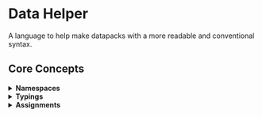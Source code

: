 # Data Helper

A language to help make datapacks with a more readable and conventional syntax.

## Core Concepts

<details>
  <summary> <b> Namespaces </b> </summary>
  
Everything in Data is in a namespace, even if it may not seem like it.

```cr
x = 2

# becomes =>
# scoreboard players set @s x 2
```

is actually in the default namespace, typically `root`, and `root` having the selector `@s`

using a new namespace is easy.

```cr
namespace name
  x = 2
end
  
# becomes =>
# scoreboard players set @s name.x 2
```

setting a new selector is easy too!
```cr
namespace name
  selector: server
  x = 2
end
  
# becomes =>
# scoreboard players set server name.x 2
```
</details>

<details>
  <summary> <b> Typings </b> </summary>
  
By default there aren't any conventional types, however there are invisible types

```cr
y = 2
x = y
s = minecraft::stat::played_one_minute
```

can be broken down into

`y = 2` `=>` `variable assigment value`

`x = y` `=>` `variable assignment variable`

`s = minecraft::stat::played_one_minute` `=>` `variable assignment path(minecraft, stat, played_one_minute)`

this is how the transpiler determines the correct assignment command

</details>

<details>
  <summary> <b> Assignments </b> </summary>

```cr
y = 2
x = y

# becomes =>
# scoreboard players set @s y 2
# scoreboard players operation @s = @s y
```

<details>
  <summary> <b> Paths </b> </summary>
  
  Paths allows for easy assignment of specialized scoreboard criterias 
  
  Usually when assigning an objective dummy will automatically be used.
  
  However with paths you can use custom criterias.
  
  ```cr
  x = :: dummy
  # => scoreboard objectives add x dummy
  
  y = :: minecraft.custom : minecraft.play_one_minute
  # => scoreboard objectives minecraft.custom:minecraft.play_one_minute
  ```
  
  and when applicable shortcuts added
  
  ```cr
  y = :: minecraft : play_one_minute
  # => scoreboard objectives minecraft.custom:minecraft.play_one_minute
  ```

  please note that the `::` syntax is not final.
  
</details>

<details>
  <summary> <b> Math </b> </summary>

##### Inefficient but safer
```cr
x = 0
x = x + 1

# becomes =>
# scoreboard players set @s x 0
# scoreboard players operation @s ___ = @s x
# scoreboard players add @s ___ 1
# scoreboard players operation @s x = ___
```
```cr
x = 1 + 2
y = x + 3

# becomes =>
# scoreboard players set @s ___ 1
# scoreboard players add @s ___ 2
# scoreboard players operation @s x = @s ___
# scoreboard players operation @s ___ = @s x
# scoreboard players add @s ___ 3
# scoreboard players operation @s y = @s ___
```

##### Fast but less safe (chains may not work and it may mutate when not intended or expected).
```cr
x = 0
x += 1

# becomes =>
# scoreboard players set @s x 0
# scoreboard players add @s x 1
```

```cr
x += 1
x += 2
y = x
y += 3

# becomes =>
# scoreboard players add @s x 1
# scoreboard players add @s x 2
# scoreboard players operation @s y = @s x
# scoreboard players add @s y 3
```
</details>
</details>
